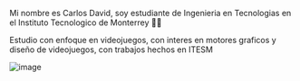 Mi nombre es Carlos David, soy estudiante de Ingenieria en Tecnologias en el Instituto Tecnologico de Monterrey 	:man_student:

Estudio con enfoque en videojuegos, con interes en motores graficos y diseño de videojuegos, con trabajos hechos en ITESM


![image](https://user-images.githubusercontent.com/60150143/175074392-f0f873e3-0b6c-444d-aec3-9647e5e27f76.png)


